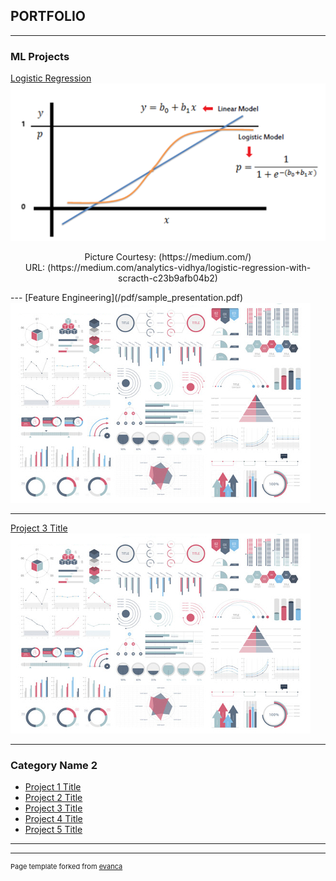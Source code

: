 ## PORTFOLIO
---

### ML Projects 

[Logistic Regression](/Logistic_Regression)
<img src="images/Logistic%20Regression/Logestic Regression_sample pic2.png?raw=true"/>
<p align = "center">
Picture Courtesy: (https://medium.com/)<br/>
URL: (https://medium.com/analytics-vidhya/logistic-regression-with-scracth-c23b9afb04b2)
</p>
---
[Feature Engineering](/pdf/sample_presentation.pdf)
<img src="images/dummy_thumbnail.jpg?raw=true"/>

---
[Project 3 Title](http://example.com/)
<img src="images/dummy_thumbnail.jpg?raw=true"/>

---

### Category Name 2

- [Project 1 Title](http://example.com/)
- [Project 2 Title](http://example.com/)
- [Project 3 Title](http://example.com/)
- [Project 4 Title](http://example.com/)
- [Project 5 Title](http://example.com/)

---




---
<p style="font-size:11px">Page template forked from <a href="https://github.com/evanca/quick-portfolio">evanca</a></p>
<!-- Remove above link if you don't want to attibute -->
